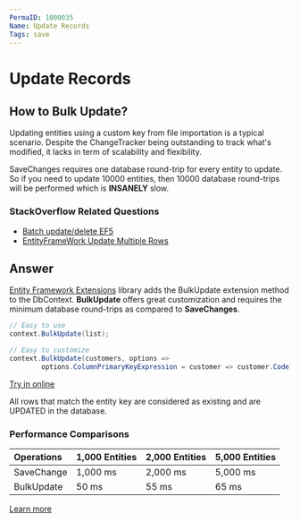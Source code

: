 ```yaml
---
PermaID: 1000035
Name: Update Records
Tags: save
---
```


# Update Records

## How to Bulk Update?

Updating entities using a custom key from file importation is a typical scenario. Despite the ChangeTracker being outstanding to track what's modified, it lacks in term of scalability and flexibility.

SaveChanges requires one database round-trip for every entity to update. So if you need to update 10000 entities, then 10000 database round-trips will be performed which is **INSANELY** slow.

### StackOverflow Related Questions

 - [Batch update/delete EF5](https://stackoverflow.com/questions/12751258/batch-update-delete-ef5)
 - [EntityFrameWork Update Multiple Rows](https://stackoverflow.com/questions/19035312/entityframework-update-multiple-rows?noredirect=1&lq=1)

## Answer

[Entity Framework Extensions](http://entityframework-extensions.net/) library adds the BulkUpdate extension method to the DbContext. **BulkUpdate** offers great customization and requires the minimum database round-trips as compared to **SaveChanges**.


```csharp
// Easy to use
context.BulkUpdate(list);

// Easy to customize
context.BulkUpdate(customers, options => 
        options.ColumnPrimaryKeyExpression = customer => customer.Code);
```

[Try in online](https://dotnetfiddle.net/2PIVE8)

All rows that match the entity key are considered as existing and are UPDATED in the database.

### Performance Comparisons

|Operations	|1,000 Entities	|2,000 Entities	|5,000 Entities|
|:--------- |:------------- |:------------- |:------------ |
|SaveChange |1,000 ms	    |2,000 ms	    |5,000 ms      |
|BulkUpdate	|50 ms	        |55 ms	        |65 ms         |

[Learn more](http://entityframework-extensions.net/bulk-update)